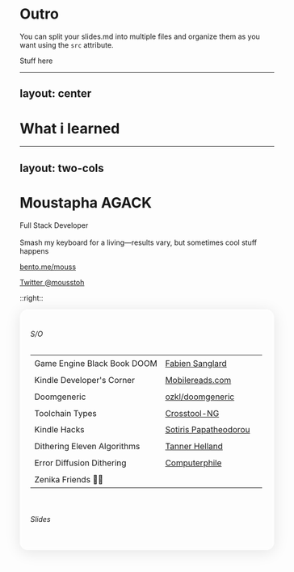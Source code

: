 # Outro

You can split your slides.md into multiple files and organize them as you want using the `src` attribute.

Stuff here

---
layout: center
---
# What i learned


---
layout: two-cols
---

# Moustapha AGACK
Full Stack Developer <br/><br/>
Smash my keyboard for a living—results vary, but sometimes cool stuff happens


[bento.me/mouss](https://bento.me/mouss)

[Twitter @mousstoh](https://x.com/home)


::right::

<div class="thanks" w-full h-full>

######  S/O <streamline-hearts-symbol />




|                             |                                                                                                     |                                                                                |
|-----------------------------|-----------------------------------------------------------------------------------------------------|--------------------------------------------------------------------------------|
| Game Engine Black Book DOOM | [Fabien Sanglard](https://fabiensanglard.net/gebbdoom/)                                             | <streamline-interface-content-book-content-books-book-close/>                  |
| Kindle Developer's Corner   | [Mobilereads.com](https://www.mobileread.com/forums/forumdisplay.php?f=150)                         | <streamline-interface-layout-2-column-header-layout-layouts-masthead-sidebar/> |
| Doomgeneric                 | [ozkl/doomgeneric](https://github.com/ozkl/doomgeneric)                                             | <streamline-code-monitor-1 />                                                  |
| Toolchain Types             | [Crosstool-NG](https://crosstool-ng.github.io/docs/toolchain-types/)                                | <streamline-interface-file-text-text-common-file />                            |
| Kindle Hacks                | [Sotiris Papatheodorou](https://git.sr.ht/~sotirisp/kindle-hacks)                                   | <streamline-code-monitor-1 />                                                  |
| Dithering Eleven Algorithms | [Tanner Helland](https://tannerhelland.com/2012/12/28/dithering-eleven-algorithms-source-code.html) | <streamline-interface-file-text-text-common-file />                            |
| Error Diffusion Dithering   | [Computerphile](https://www.youtube.com/watch?v=ico4fJfohMQ)                                        | <streamline-computer-logo-youtube-youtube-clip-social-video/>                  |
| Zenika Friends 🙏🏽         |                                                                                                     |                                                                                |

<br/>

######  Slides
<PoweredBySlidev class="slidev-thanks"/>

</div>



<style>
.thanks {
    font-size: 14px;
    border-radius: 16px;
    box-shadow: 0 4px 30px rgba(0, 0, 0, 0.1);
    backdrop-filter: blur(4.7px);
    -webkit-backdrop-filter: blur(4.7px);
    border: 1px solid rgba(255, 255, 255, 0.3);
    padding: 20px;
}

td {
    padding-top: 0.4rem;
    padding-bottom: 0.4rem;
}

.slidev-thanks {
    margin-top: 25px;
}

</style>
